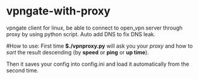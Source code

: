 # vpngate-with-proxy
vpngate client for linux, be able to connect to open_vpn server through proxy
by using python script. Auto add DNS to fix DNS leak.

#How to use:
First time **$./vpnproxy.py** will ask you your *proxy* and how to *sort* the result descending (by **speed** or **ping** or **up time**).

Then it saves your config into config.ini and load it automatically from the second time. 

